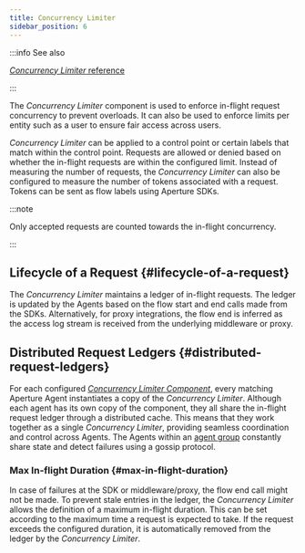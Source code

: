 ```yaml
---
title: Concurrency Limiter
sidebar_position: 6
---
```


:::info See also

[_Concurrency Limiter_ reference][reference]

:::

The _Concurrency Limiter_ component is used to enforce in-flight request
concurrency to prevent overloads. It can also be used to enforce limits per
entity such as a user to ensure fair access across users.

_Concurrency Limiter_ can be applied to a control point or certain labels that
match within the control point. Requests are allowed or denied based on whether
the in-flight requests are within the configured limit. Instead of measuring the
number of requests, the _Concurrency Limiter_ can also be configured to measure
the number of tokens associated with a request. Tokens can be sent as flow
labels using Aperture SDKs.

:::note

Only accepted requests are counted towards the in-flight concurrency.

:::

## Lifecycle of a Request {#lifecycle-of-a-request}

The _Concurrency Limiter_ maintains a ledger of in-flight requests. The ledger
is updated by the Agents based on the flow start and end calls made from the
SDKs. Alternatively, for proxy integrations, the flow end is inferred as the
access log stream is received from the underlying middleware or proxy.

## Distributed Request Ledgers {#distributed-request-ledgers}

For each configured [_Concurrency Limiter Component_][reference], every matching
Aperture Agent instantiates a copy of the _Concurrency Limiter_. Although each
agent has its own copy of the component, they all share the in-flight request
ledger through a distributed cache. This means that they work together as a
single _Concurrency Limiter_, providing seamless coordination and control across
Agents. The Agents within an [agent group][agent-group] constantly share state
and detect failures using a gossip protocol.

### Max In-flight Duration {#max-in-flight-duration}

In case of failures at the SDK or middleware/proxy, the flow end call might not
be made. To prevent stale entries in the ledger, the _Concurrency Limiter_
allows the definition of a maximum in-flight duration. This can be set according
to the maximum time a request is expected to take. If the request exceeds the
configured duration, it is automatically removed from the ledger by the
_Concurrency Limiter_.

[reference]: /reference/configuration/spec.md#concurrency-limiter
[agent-group]: /concepts/selector.md#agent-group
